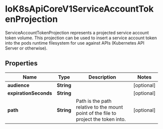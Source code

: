 

# IoK8sApiCoreV1ServiceAccountTokenProjection

ServiceAccountTokenProjection represents a projected service account token volume. This projection can be used to insert a service account token into the pods runtime filesystem for use against APIs (Kubernetes API Server or otherwise).
## Properties

Name | Type | Description | Notes
------------ | ------------- | ------------- | -------------
**audience** | **String** |  |  [optional]
**expirationSeconds** | **String** |  |  [optional]
**path** | **String** | Path is the path relative to the mount point of the file to project the token into. |  [optional]



